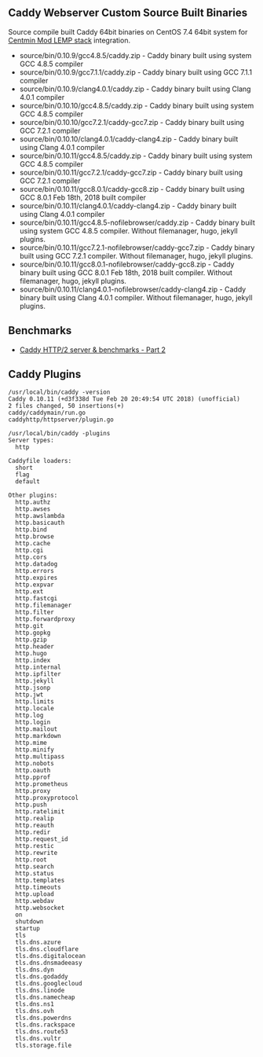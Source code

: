 ## Caddy Webserver Custom Source Built Binaries

Source compile built Caddy 64bit binaries on CentOS 7.4 64bit system for [Centmin Mod LEMP stack](https://centminmod.com/) integration.

* source/bin/0.10.9/gcc4.8.5/caddy.zip - Caddy binary built using system GCC 4.8.5 compiler
* source/bin/0.10.9/gcc7.1.1/caddy.zip - Caddy binary built using GCC 7.1.1 compiler
* source/bin/0.10.9/clang4.0.1/caddy.zip - Caddy binary built using Clang 4.0.1 compiler
* source/bin/0.10.10/gcc4.8.5/caddy.zip - Caddy binary built using system GCC 4.8.5 compiler
* source/bin/0.10.10/gcc7.2.1/caddy-gcc7.zip - Caddy binary built using GCC 7.2.1 compiler
* source/bin/0.10.10/clang4.0.1/caddy-clang4.zip - Caddy binary built using Clang 4.0.1 compiler
* source/bin/0.10.11/gcc4.8.5/caddy.zip - Caddy binary built using system GCC 4.8.5 compiler
* source/bin/0.10.11/gcc7.2.1/caddy-gcc7.zip - Caddy binary built using GCC 7.2.1 compiler
* source/bin/0.10.11/gcc8.0.1/caddy-gcc8.zip - Caddy binary built using GCC 8.0.1 Feb 18th, 2018 built compiler
* source/bin/0.10.11/clang4.0.1/caddy-clang4.zip - Caddy binary built using Clang 4.0.1 compiler
* source/bin/0.10.11/gcc4.8.5-nofilebrowser/caddy.zip - Caddy binary built using system GCC 4.8.5 compiler. Without filemanager, hugo, jekyll plugins.
* source/bin/0.10.11/gcc7.2.1-nofilebrowser/caddy-gcc7.zip - Caddy binary built using GCC 7.2.1 compiler. Without filemanager, hugo, jekyll plugins.
* source/bin/0.10.11/gcc8.0.1-nofilebrowser/caddy-gcc8.zip - Caddy binary built using GCC 8.0.1 Feb 18th, 2018 built compiler. Without filemanager, hugo, jekyll plugins.
* source/bin/0.10.11/clang4.0.1-nofilebrowser/caddy-clang4.zip - Caddy binary built using Clang 4.0.1 compiler. Without filemanager, hugo, jekyll plugins.

## Benchmarks

* [Caddy HTTP/2 server & benchmarks - Part 2](https://community.centminmod.com/threads/caddy-http-2-server-benchmarks-part-2.12873/)

## Caddy Plugins

```
/usr/local/bin/caddy -version
Caddy 0.10.11 (+d3f338d Tue Feb 20 20:49:54 UTC 2018) (unofficial)
2 files changed, 50 insertions(+)
caddy/caddymain/run.go
caddyhttp/httpserver/plugin.go
```

```
/usr/local/bin/caddy -plugins
Server types:
  http

Caddyfile loaders:
  short
  flag
  default

Other plugins:
  http.authz
  http.awses
  http.awslambda
  http.basicauth
  http.bind
  http.browse
  http.cache
  http.cgi
  http.cors
  http.datadog
  http.errors
  http.expires
  http.expvar
  http.ext
  http.fastcgi
  http.filemanager
  http.filter
  http.forwardproxy
  http.git
  http.gopkg
  http.gzip
  http.header
  http.hugo
  http.index
  http.internal
  http.ipfilter
  http.jekyll
  http.jsonp
  http.jwt
  http.limits
  http.locale
  http.log
  http.login
  http.mailout
  http.markdown
  http.mime
  http.minify
  http.multipass
  http.nobots
  http.oauth
  http.pprof
  http.prometheus
  http.proxy
  http.proxyprotocol
  http.push
  http.ratelimit
  http.realip
  http.reauth
  http.redir
  http.request_id
  http.restic
  http.rewrite
  http.root
  http.search
  http.status
  http.templates
  http.timeouts
  http.upload
  http.webdav
  http.websocket
  on
  shutdown
  startup
  tls
  tls.dns.azure
  tls.dns.cloudflare
  tls.dns.digitalocean
  tls.dns.dnsmadeeasy
  tls.dns.dyn
  tls.dns.godaddy
  tls.dns.googlecloud
  tls.dns.linode
  tls.dns.namecheap
  tls.dns.ns1
  tls.dns.ovh
  tls.dns.powerdns
  tls.dns.rackspace
  tls.dns.route53
  tls.dns.vultr
  tls.storage.file
```